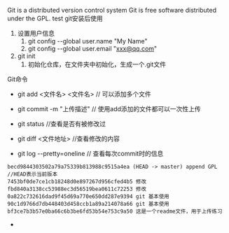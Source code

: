 Git is a distributed version control system
Git is free software distributed under the GPL.
test
git安装后使用
1. 设置用户信息
   1. git config --global user.name "My Name"
   2. git config --global user.email "xxx@qq.com"
2. git init 
   1. 初始化仓库，在文件夹中初始化，生成一个.git文件
   
Git命令
  - git add <文件名> <文件名> // 可以添加多个文件

  - git commit -m "上传描述" //  使用add添加的文件都可以一次性上传

  - git status //查看是否有被修改过
  - git diff <文件地址> //查看修改的内容
  - git log --pretty=oneline   // 查看每次commit时的信息
  ```
becd9844303502a79a75339b813988c9515a4ea (HEAD -> master) append GPL  //HEAD表示当前版本
7453bf0de7ce1cb18248d0e897267d956cfed4b5 修改
fbd840a3138cc53988ec3d56519bea0611c72253 修改
0a822c732616dad9f45d69a770e650dd287e9394 git 基本使用
90c1d9766d7db448403d458ccb1a89a214078a66 git 基本使用
bf3ce7b3b57e0ba66c6b3be6fd53b54e753c9a50 这是一个readme文件，用于上传练习
```
  - 